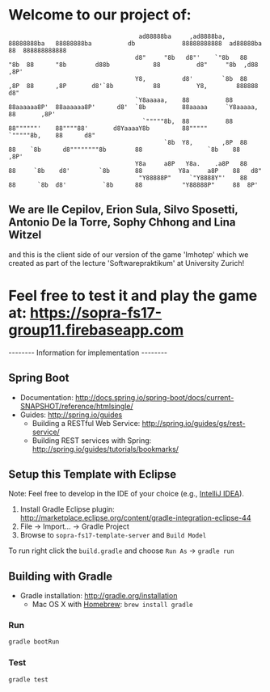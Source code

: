 # Welcome to our project of:

                                        ad88888ba     ,ad8888ba,    88888888ba   88888888ba          db             88888888888  ad88888ba     88  888888888888
                                       d8"     "8b   d8"'    `"8b   88      "8b  88      "8b        d88b            88          d8"     "8b  ,d88          ,8P'
                                       Y8,          d8'        `8b  88      ,8P  88      ,8P       d8'`8b           88          Y8,        888888         d8"
                                       `Y8aaaaa,    88          88  88aaaaaa8P'  88aaaaaa8P'      d8'  `8b          88aaaaa     `Y8aaaaa,      88       ,8P'
                                         `"""""8b,  88          88  88""""""'    88""""88'       d8YaaaaY8b         88"""""       `"""""8b,    88      d8"
                                               `8b  Y8,        ,8P  88           88    `8b      d8""""""""8b        88                  `8b    88    ,8P'
                                       Y8a     a8P   Y8a.    .a8P   88           88     `8b    d8'        `8b       88          Y8a     a8P    88   d8"
                                        "Y88888P"     `"Y8888Y"'    88           88      `8b  d8'          `8b      88           "Y88888P"     88  8P'


## We are Ile Cepilov, Erion Sula, Silvo Sposetti, Antonio De la Torre, Sophy Chhong and Lina Witzel
and this is the client side of our version of the game 'Imhotep' which we created as part of the lecture
'Softwarepraktikum' at University Zurich!

# Feel free to test it and play the game at: https://sopra-fs17-group11.firebaseapp.com












-------- Information for implementation --------
## Spring Boot

* Documentation: http://docs.spring.io/spring-boot/docs/current-SNAPSHOT/reference/htmlsingle/
* Guides: http://spring.io/guides
  * Building a RESTful Web Service: http://spring.io/guides/gs/rest-service/
  * Building REST services with Spring: http://spring.io/guides/tutorials/bookmarks/


## Setup this Template with Eclipse

Note: Feel free to develop in the IDE of your choice (e.g., [IntelliJ IDEA](https://www.jetbrains.com/idea/)).

1. Install Gradle Eclipse plugin: http://marketplace.eclipse.org/content/gradle-integration-eclipse-44
2. File -> Import... -> Gradle Project
3. Browse to `sopra-fs17-template-server` and `Build Model`

To run right click the `build.gradle` and choose `Run As` -> `gradle run`


## Building with Gradle

* Gradle installation: http://gradle.org/installation
  * Mac OS X with [Homebrew](http://brew.sh/): ``brew install gradle``

### Run

```bash
gradle bootRun
```

### Test

```bash
gradle test
```